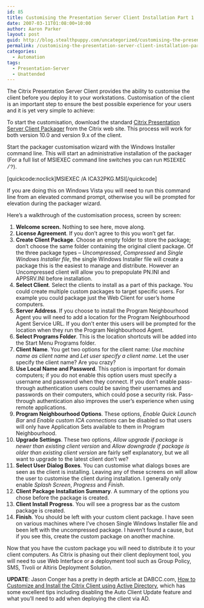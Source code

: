 ```yaml
---
id: 85
title: Customising the Presentation Server Client Installation Part 1
date: 2007-03-11T01:08:00+10:00
author: Aaron Parker
layout: post
guid: http://blog.stealthpuppy.com/uncategorized/customising-the-presentation-server-client-installation-part-1
permalink: /customising-the-presentation-server-client-installation-part-1/
categories:
  - Automation
tags:
  - Presentation-Server
  - Unattended
---
```

The Citrix Presentation Server Client provides the ability to customise the client before you deploy it to your workstations. Customisation of the client is an important step to ensure the best possible experience for your users and it is yet very simple to achieve:

To start the customisation, download the standard [Citrix Presentation Server Client Packager](http://www.citrix.com/English/SS/downloads/details.asp?dID=2755&downloadID=683986&pID=186) from the Citrix web site. This process will work for both version 10.0 and version 9.x of the client.

Start the packager customisation wizard with the Windows Installer command line. This will start an administrative installation of the packager (For a full list of MSIEXEC command line switches you can run <font face="courier new,courier">MSIEXEC /?</font>).

<p class="console">
  [quickcode:noclick]MSIEXEC /A ICA32PKG.MSI[/quickcode]
</p>

If you are doing this on Windows Vista you will need to run this command line from an elevated command prompt, otherwise you will be prompted for elevation during the packager wizard.

Here&#8217;s a walkthrough of the customisation process, screen by screen:

  1. **Welcome screen.** Nothing to see here, move along.
  2. **License Agreement**. If you don&#8217;t agree to this you won&#8217;t get far.
  3. **Create Client Package**. Choose an empty folder to store the package; don&#8217;t choose the same folder containing the original client package. Of the three package types &#8211; _Uncompressed_, _Compressed_ and _Single Windows Installer file_, the single Windows Installer file will create a package this is the easiest to manage and distribute. However an Uncompressed client will allow you to prepopulate PN.INI and APPSRV.INI before installation.
  4. **Select Client**. Select the clients to install as a part of this package. You could create multiple custom packages to target specific users. For example you could package just the Web Client for user&#8217;s home computers.
  5. **Server Address**. If you choose to install the Program Neighbourhood Agent you will need to add a location for the Program Neighbourhood Agent Service URL. If you don&#8217;t enter this users will be prompted for the location when they run the Program Neighbourhood Agent.
  6. **Select Programs Folder**. This is the location shortcuts will be added into the Start Menu Programs folder.
  7. **Client Name**. You get two options for the client name: _Use machine name as client name_ and _Let user specify a client name_. Let the user specify the client name? Are you crazy?
  8. **Use Local Name and Password**. This option is important for domain computers; if you do not enable this option users must specify a username and password when they connect. If you don&#8217;t enable pass-through authentication users could be saving their usernames and passwords on their computers, which could pose a security risk. Pass-through authentication also improves the user&#8217;s experience when using remote applications.
  9. **Program Neighbourhood Options**. These options, _Enable Quick Launch Bar_ and _Enable custom ICA connections_ can be disabled so that users will only have Application Sets available to them in Program Neighbourhood.
 10. **Upgrade Settings**. These two options, _Allow upgrade if package is newer than existing client version_ and _Allow downgrade if package is older than existing client version_ are fairly self explanatory, but we all want to upgrade to the latest client don&#8217;t we?
 11. **Select User Dialog Boxes**. You can customise what dialogs boxes are seen as the client is installing. Leaving any of these screens on will allow the user to customise the client during installation. I generally only enable _Splash_ _Screen_, _Progress_ and _Finish_.
 12. **Client Package Installation Summary**. A summary of the options you chose before the package is created.
 13. **Client Install Progress**. You will see a progress bar as the custom package is created.
 14. **Finish**. You should be left with your custom client package. I have seen on various machines where I&#8217;ve chosen Single Windows Installer file and been left with the uncompressed package. I haven&#8217;t found a cause, but if you see this, create the custom package on another machine.

Now that you have the custom package you will need to distribute it to your client computers. As Citrix is phasing out their client deployment tool, you will need to use Web Interface or a deployment tool such as Group Policy, SMS, Tivoli or Altiris Deployment Solution.

**UPDATE**: Jason Conger has a pretty in depth article at DABCC.com, [How to Customize and Install the Citrix Client using Active Directory](http://www.jasonconger.com/ShowPost.aspx?strID=87a0885c-a0f1-4b85-b28f-a25813ed8119), which has some excellent tips including disabling the Auto Client Update feature and what you&#8217;ll need to add when deploying the client via AD.